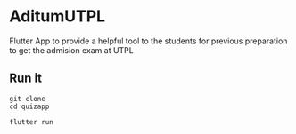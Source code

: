 
# AditumUTPL

Flutter App to provide a helpful tool to the students for previous preparation to get the admision exam at UTPL


## Run it

```
git clone
cd quizapp

flutter run
```




